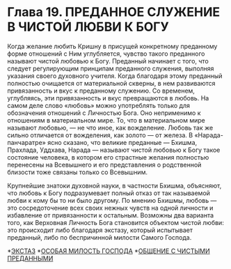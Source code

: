 # Глава 19. ПРЕДАННОЕ СЛУЖЕНИЕ В ЧИСТОЙ ЛЮБВИ К БОГУ

Когда желание любить Кришну в присущей конкретному преданному форме отношений с Ним углубляется, чувство такого преданного называют чистой любовью к Богу. Преданный начинает с того, что следует регулирующим принципам преданного служения, выполняя указания своего духовного учителя. Когда благодаря этому преданный полностью очищается от материальной скверны, в нем развиваются привязанность и вкус к преданному служению. Со временем, углубляясь, эти привязанность и вкус превращаются в любовь. На самом деле слово «любовь» можно употреблять только для обозначения отношений с Личностью Бога. Оно неприменимо к отношениям в материальном мире. То, что в материальном мире называют любовью, — не что иное, как вожделение. Любовь так же сильно отличается от вожделения, как золото — от железа. В «Нарада-панчаратре» ясно сказано, что великие преданные — Бхишма, Прахлада, Уддхава, Нарада — называют чистой любовью к Богу такое состояние человека, в котором его страстные желания полностью перенесены на Всевышнего и его представления о родственной близости тоже связаны только со Всевышним.

Крупнейшие знатоки духовной науки, в частности Бхишма, объясняют, что любовь к Богу подразумевает полный отказ от так называемой любви к кому бы то ни было другому. По мнению Бхишмы, любовь — это сосредоточение всех своих нежных чувств на одной личности и избавление от привязанности к остальным. Возможны два варианта того, как Верховная Личность Бога становится объектом чистой любви: это происходит либо благодаря экстазу, который испытывает преданный, либо по беспричинной милости Самого Господа.

*[ЭКСТАЗ](119/11901.md)
*[ОСОБАЯ МИЛОСТЬ ГОСПОДА](119/11902.md)
*[ОБЩЕНИЕ С ЧИСТЫМИ ПРЕДАННЫМИ](119/11903.md)
